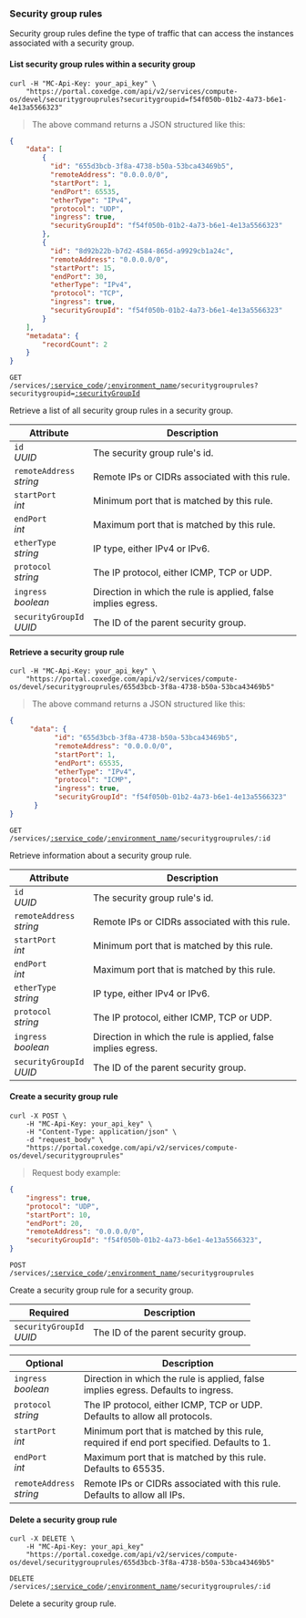 ### Security group rules

Security group rules define the type of traffic that can access the instances associated with a security group.

#### List security group rules within a security group

```shell
curl -H "MC-Api-Key: your_api_key" \
    "https://portal.coxedge.com/api/v2/services/compute-os/devel/securitygrouprules?securitygroupid=f54f050b-01b2-4a73-b6e1-4e13a5566323"
```
> The above command returns a JSON structured like this:

```json
{
    "data": [
        {
          "id": "655d3bcb-3f8a-4738-b50a-53bca43469b5",
          "remoteAddress": "0.0.0.0/0",
          "startPort": 1,
          "endPort": 65535,
          "etherType": "IPv4",
          "protocol": "UDP",
          "ingress": true,
          "securityGroupId": "f54f050b-01b2-4a73-b6e1-4e13a5566323"
        },
        {
          "id": "8d92b22b-b7d2-4584-865d-a9929cb1a24c",
          "remoteAddress": "0.0.0.0/0",
          "startPort": 15,
          "endPort": 30,
          "etherType": "IPv4",
          "protocol": "TCP",
          "ingress": true,
          "securityGroupId": "f54f050b-01b2-4a73-b6e1-4e13a5566323"
        }
    ],
    "metadata": {
        "recordCount": 2
    }
}
```

<code>GET /services/<a href="#administration-service-connections">:service_code</a>/<a href="#administration-environments">:environment_name</a>/securitygrouprules?securitygroupid=<a href="#openstack-security-groups">:securityGroupId</a></code>

Retrieve a list of all security group rules in a security group.

 Attribute                      | Description                          
 ---------------------------    | ------------------------------------
 `id`<br/>*UUID*                | The security group rule's id.
 `remoteAddress`<br/>*string*   | Remote IPs or CIDRs associated with this rule.
 `startPort`<br/>*int*          | Minimum port that is matched by this rule.
 `endPort`<br/>*int*            | Maximum port that is matched by this rule.
 `etherType`<br/>*string*       | IP type, either IPv4 or IPv6.
 `protocol`<br/>*string*        | The IP protocol, either ICMP, TCP or UDP.
 `ingress`<br/>*boolean*        | Direction in which the rule is applied, false implies egress.
 `securityGroupId`<br/>*UUID*   | The ID of the parent security group.


#### Retrieve a security group rule

```shell
curl -H "MC-Api-Key: your_api_key" \
    "https://portal.coxedge.com/api/v2/services/compute-os/devel/securitygrouprules/655d3bcb-3f8a-4738-b50a-53bca43469b5"
```
> The above command returns a JSON structured like this:

```json
{
	 "data": {
		   "id": "655d3bcb-3f8a-4738-b50a-53bca43469b5",
		   "remoteAddress": "0.0.0.0/0",
		   "startPort": 1,
		   "endPort": 65535,
		   "etherType": "IPv4",
		   "protocol": "ICMP",
		   "ingress": true,
		   "securityGroupId": "f54f050b-01b2-4a73-b6e1-4e13a5566323"
	  }
}
```

<code>GET /services/<a href="#administration-service-connections">:service_code</a>/<a href="#administration-environments">:environment_name</a>/securitygrouprules/:id</code>

Retrieve information about a security group rule.

Attribute                      | Description                          
---------------------------    | ------------------------------------
`id`<br/>*UUID*                | The security group rule's id.
`remoteAddress`<br/>*string*   | Remote IPs or CIDRs associated with this rule.
`startPort`<br/>*int*          | Minimum port that is matched by this rule.
`endPort`<br/>*int*            | Maximum port that is matched by this rule.
`etherType`<br/>*string*       | IP type, either IPv4 or IPv6.
`protocol`<br/>*string*        | The IP protocol, either ICMP, TCP or UDP.
`ingress`<br/>*boolean*        | Direction in which the rule is applied, false implies egress.
`securityGroupId`<br/>*UUID*   | The ID of the parent security group.



#### Create a security group rule

```shell
curl -X POST \
    -H "MC-Api-Key: your_api_key" \
    -H "Content-Type: application/json" \
    -d "request_body" \
    "https://portal.coxedge.com/api/v2/services/compute-os/devel/securitygrouprules"
```
> Request body example:

```json
{
    "ingress": true,
    "protocol": "UDP",
    "startPort": 10,
    "endPort": 20,
    "remoteAddress": "0.0.0.0/0",
    "securityGroupId": "f54f050b-01b2-4a73-b6e1-4e13a5566323",
}
```

<code>POST /services/<a href="#administration-service-connections">:service_code</a>/<a href="#administration-environments">:environment_name</a>/securitygrouprules</code>

Create a security group rule for a security group.

 Required          | Description                          
 --------------------------   | ------------------------------------
 `securityGroupId`<br/>*UUID* | The ID of the parent security group.

 Optional          | Description                          
 --------------------------   | ------------------------------------
 `ingress`<br/>*boolean*      | Direction in which the rule is applied, false implies egress. Defaults to ingress.            
 `protocol`<br/>*string*      | The IP protocol, either ICMP, TCP or UDP. Defaults to allow all protocols.
 `startPort`<br/>*int*        | Minimum port that is matched by this rule, required if end port specified. Defaults to 1.
 `endPort`<br/>*int*          | Maximum port that is matched by this rule. Defaults to 65535.
 `remoteAddress`<br/>*string* | Remote IPs or CIDRs associated with this rule. Defaults to allow all IPs.

#### Delete a security group rule

```shell
curl -X DELETE \
    -H "MC-Api-Key: your_api_key"
    "https://portal.coxedge.com/api/v2/services/compute-os/devel/securitygrouprules/655d3bcb-3f8a-4738-b50a-53bca43469b5"
```

<code>DELETE /services/<a href="#administration-service-connections">:service_code</a>/<a href="#administration-environments">:environment_name</a>/securitygrouprules/:id</code>

Delete a security group rule.
